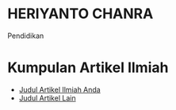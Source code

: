# HERIYANTO CHANRA
Pendidikan

<!DOCTYPE html>
<html lang="id">
<head>
  <meta charset="UTF-8">
  <title>Publikasi Ilmiah</title>
</head>
<body>
  <h1>Kumpulan Artikel Ilmiah</h1>
  <ul>
    <li><a href="artikel.html">Judul Artikel Ilmiah Anda</a></li>
    <li><a href="buku.html">Judul Artikel Lain</a></li>
  </ul>
</body>
</html>
